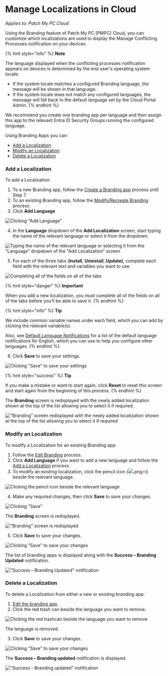 # Manage Localizations in Cloud

_Applies to: Patch My PC Cloud_

Using the Branding feature of Patch My PC (PMPC) Cloud, you can customize which localizations are used to display the Manage Conflicting Processes notification on your devices.

{% hint style="info" %}
**Note**

The language displayed when the conflicting processes notification appears on devices is determined by the end user's operating system locale:

* If the system locale matches a configured Branding language, the message will be shown in that language.
* If the system locale does not match any configured languages, the message will fall back to the default language set by the Cloud Portal Admin.
{% endhint %}

We recommend you create one branding app per language and then assign this app to the relevant Entra ID Security Groups running the configured language.

Using Branding Apps you can:

* [Add a Localization](manage-localizations-in-cloud.md#add-a-localization)
* [Modify an Localization](manage-localizations-in-cloud.md#modify-an-localization)
* [Delete a Localization](manage-localizations-in-cloud.md#delete-a-localization)

### Add a Localization

To add a Localization:

1. To a new Branding app, follow the [Create a Branding app](add-cloud-branding.md#creating-a-branding-app) process until Step 7.
2. To an existing Branding app, follow the [Modify/Recreate Branding](modify-recreate-cloud-branding.md) process.
3. Click **Add Language**

![Clicking &#x22;Add Language&#x22;](../../../_images/image%20%282405%29.png%20"Clicking%20&#x22;Add%20Language&#x22;")

4. In the **Language** dropdown of the **Add Localization** screen, start typing the name of the relevant language or select it from the dropdown.

![Typing the name of the relevant language or selecting it from the  &#x22;Language&#x22; dropdown of the &#x22;Add Localization&#x22; screen](../../../_images/image%20%282406%29.png%20"Typing%20the%20name%20of%20the%20relevant%20language%20or%20selecting%20it%20from%20the%20%20&#x22;Language&#x22;%20dropdown%20of%20the%20&#x22;Add%20Localization&#x22;%20screen")

5. For each of the three tabs (**Install**, **Uninstall**, **Update)**, complete each field with the relevant text and variables you want to use.

![Completing all of the fields on all of the tabs](../../../_images/image%20%282408%29.png%20"Completing%20all%20of%20the%20fields%20on%20all%20of%20the%20tabs")

{% hint style="danger" %}
**Important**

When you add a new localization, you must complete all of the fields on all of the tabs before you’ll be able to save it.
{% endhint %}

{% hint style="info" %}
**Tip**

We include common variable names under each field, which you can add by clicking the relevant variable(s).

Also, see [Default Language Notifications](default-language-notifications-in-cloud.md) for a list of the default language notifications for English, which you can use to help you configure other languages.
{% endhint %}

6. Click **Save** to save your settings.

![Clicking &#x22;Save&#x22; to save your settings](../../../_images/image%20%282409%29.png%20"Clicking%20&#x22;Save&#x22;%20to%20save%20your%20settings")

{% hint style="success" %}
**Tip**

If you make a mistake or want to start again, click **Reset** to reset this screen and start again from the beginning of this process.
{% endhint %}

The **Branding** screen is redisplayed with the newly added localization shown at the top of the list allowing you to select it if required.

![&#x22;Branding&#x22; screen redisplayed with the newly added localization shown at the top of the list allowing you to select it if required](../../../_images/image%20%282410%29.png%20"&#x22;Branding&#x22;%20screen%20redisplayed%20with%20the%20newly%20added%20localization%20shown%20at%20the%20top%20of%20the%20list%20allowing%20you%20to%20select%20it%20if%20required")

### Modify an Localization

To modify a Localization for an existing Branding app:

1. Follow the [Edit Branding](modify-recreate-cloud-branding.md#edit-branding) process.
2. Click **Add Language** if you want to add a new language and follow the [Add a Localization](manage-localizations-in-cloud.md#add-a-localization) process.
3. To modify an existing localization, click the pencil icon (![](../../../_images/image%20%282396).png>)) beside the relevant language.

![Clicking the pencil icon beside the relevant language](../../../_images/image%20%282397%29.png%20"Clicking%20the%20pencil%20icon%20beside%20the%20relevant%20language")

4. Make any required changes, then click **Save** to save your changes.

![Clicking &#x22;Save&#x22;](../../../_images/image%20%282398%29.png%20"Clicking%20&#x22;Save&#x22;")

The **Branding** screen is redisplayed.

![&#x22;Branding&#x22; screen is redisplayed](../../../_images/image%20%282399%29.png%20"&#x22;Branding&#x22;%20screen%20is%20redisplayed")

5. Click **Save** to save your changes.

![Clicking &#x22;Save&#x22; to save your changes](../../../_images/image%20%282400%29.png%20"Clicking%20&#x22;Save&#x22;%20to%20save%20your%20changes")

The list of branding apps is displayed along with the **Success – Branding Updated** notification.

![&#x22;Success – Branding Updated&#x22; notification](../../../_images/image%20%282674%29.png%20"&#x22;Success%20–%20Branding%20Updated&#x22;%20notification")

### Delete a Localization

To delete a Localization from either a new or existing branding app:

1. [Edit the branding app](modify-recreate-cloud-branding.md#edit-branding).
2. Click the red trash can beside the language you want to remove.

![Clicking the red trashcan beside the language you want to remove](../../../_images/image%20%282402%29.png%20"Clicking%20the%20red%20trashcan%20beside%20the%20language%20you%20want%20to%20remove")

The language is removed.

3. Click **Save** to save your changes.

![Clicking &#x22;Save&#x22; to save your changes](../../../_images/image%20%282403%29.png%20"Clicking%20&#x22;Save&#x22;%20to%20save%20your%20changes")

The **Success – Branding updated** notification is displayed.

![&#x22;Success – Branding updated&#x22; notification](../../../_images/image%20%282675%29.png%20"&#x22;Success%20–%20Branding%20updated&#x22;%20notification")
